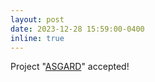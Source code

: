 ```yaml
---
layout: post
date: 2023-12-28 15:59:00-0400
inline: true
---
```


Project "[ASGARD](https://www.uniroma1.it/sites/default/files/field_file_allegati/graduatoria_progetti_grandi_per_web_def.pdf)" accepted!
